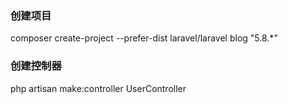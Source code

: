 ### 创建项目
composer create-project --prefer-dist laravel/laravel blog "5.8.*"

### 创建控制器
php artisan make:controller UserController